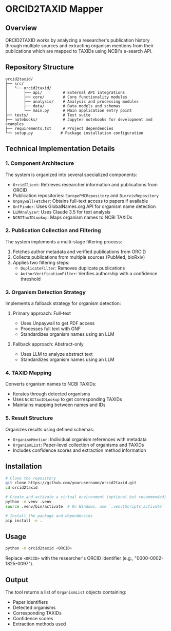 # ORCID2TAXID Mapper

## Overview

ORCID2TAXID works by analyzing a researcher's publication history through multiple sources and extracting organism mentions from their publications which are mapped to TAXIDs using NCBI's e-search API. 

## Repository Structure

```
orcid2taxid/
├── src/
│   └── orcid2taxid/
│       ├── api/         # External API integrations
│       ├── core/        # Core functionality modules
│       ├── analysis/    # Analysis and processing modules
│       ├── data/        # Data models and schemas
│       └── main.py      # Main application entry point
├── tests/               # Test suite
├── notebooks/           # Jupyter notebooks for development and examples
├── requirements.txt     # Project dependencies
└── setup.py            # Package installation configuration
```

## Technical Implementation Details

### 1. Component Architecture
The system is organized into several specialized components:
- `OrcidClient`: Retrieves researcher information and publications from ORCID
- Publication repositories: `EuropePMCRepository` and `BiorxivRepository`
- `UnpaywallFetcher`: Obtains full-text access to papers if available
- `GnfFinder`: Uses GlobalNames.org API for organism name detection
- `LLMAnalyzer`: Uses Claude 3.5 for text analysis
- `NCBITaxIDLookup`: Maps organism names to NCBI TAXIDs

### 2. Publication Collection and Filtering
The system implements a multi-stage filtering process:
1. Fetches author metadata and verified publications from ORCID
2. Collects publications from multiple sources (PubMed, bioRxiv)
3. Applies two filtering steps:
   - `DuplicateFilter`: Removes duplicate publications
   - `AuthorVerificationFilter`: Verifies authorship with a confidence threshold

### 3. Organism Detection Strategy
Implements a fallback strategy for organism detection:
1. Primary approach: Full-text
   - Uses Unpaywall to get PDF access
   - Processes full text with GNF
   - Standardizes organism names using an LLM

2. Fallback approach: Abstract-only
   - Uses LLM to analyze abstract text
   - Standardizes organism names using an LLM

### 4. TAXID Mapping
Converts organism names to NCBI TAXIDs:
- Iterates through detected organisms
- Uses `NCBITaxIDLookup` to get corresponding TAXIDs
- Maintains mapping between names and IDs

### 5. Result Structure
Organizes results using defined schemas:
- `OrganismMention`: Individual organism references with metadata
- `OrganismList`: Paper-level collection of organisms and TAXIDs
- Includes confidence scores and extraction method information

## Installation

```bash
# Clone the repository
git clone https://github.com/yourusername/orcid2taxid.git
cd orcid2taxid

# Create and activate a virtual environment (optional but recommended)
python -m venv .venv
source .venv/bin/activate  # On Windows, use `.venv\Scripts\activate`

# Install the package and dependencies
pip install -e .
```

## Usage

```bash
python -m orcid2taxid <ORCID>
```

Replace `<ORCID>` with the researcher's ORCID identifier (e.g., "0000-0002-1825-0097").

## Output

The tool returns a list of `OrganismList` objects containing:
- Paper identifiers
- Detected organisms
- Corresponding TAXIDs
- Confidence scores
- Extraction methods used
